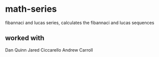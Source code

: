 # math-series

fibannaci and lucas series, calculates the fibannaci and lucas sequences

## worked with

Dan Quinn
Jared Ciccarello
Andrew Carroll
